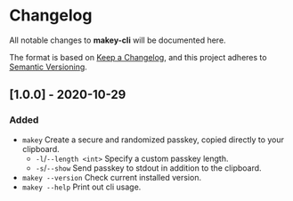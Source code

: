 # Changelog

All notable changes to **makey-cli** will be documented here.

The format is based on
[Keep a Changelog](https://keepachangelog.com/en/1.0.0/ "Keep a Changelog"),
and this project adheres to
[Semantic Versioning](https://semver.org/spec/v2.0.0.html "Semantic Versioning").

## [1.0.0] - 2020-10-29

### Added

- `makey` Create a secure and randomized passkey, copied directly to your clipboard.
  - `-l`/`--length <int>` Specify a custom passkey length.
  - `-s`/`--show` Send passkey to stdout in addition to the clipboard.
- `makey --version` Check current installed version.
- `makey --help` Print out cli usage.
